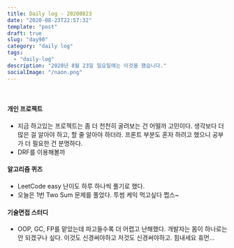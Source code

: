 ```yaml
---
title: Daily log - 20200823
date: "2020-08-23T22:57:32"
template: "post"
draft: true
slug: "day90"
category: "daily log"
tags:
  - "daily-log"
description: "2020년 8월 23일 일요일에는 이것을 했습니다."
socialImage: "/naon.png"
---
```


<br>

#### 개인 프로젝트
- 지금 하고있는 프로젝트는 좀 더 천천히 굴려보는 건 어떨까 고민이다. 생각보다 더 많은 걸 알아야 하고, 할 줄 알아야 하더라. 프론트 부분도 혼자 하려고 했으니 공부가 더 필요한 건 분명하다.
- DRF를 이용해볼까

#### 알고리즘 퀴즈
- LeetCode easy 난이도 하루 하나씩 풀기로 했다.
- 오늘은 1번 Two Sum 문제를 풀었다. 투썸 케익 먹고싶다 쩝스~

#### 기술면접 스터디
- OOP, GC, FP를 맡았는데 파고들수록 더 어렵고 난해했다. 개발자는 몸이 하나로는 안 되겠구나 싶다. 이것도 신경써야하고 저것도 신경써야하고. 힘내세요 휴먼...